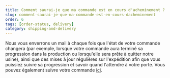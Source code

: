 ```yaml
---
title: Comment saurai-je que ma commande est en cours d'acheminement ?
slug: comment-saurai-je-que-ma-commande-est-en-cours-dacheminement
order: 6
tags: [order-status, delivery]
category: shipping-and-delivery
---
```


Nous vous enverrons un mail à chaque fois que l'état de votre commande changera (par exemple, lorsque votre commande aura terminé sa progression dans la production ou lorsqu'elle sera prête à quitter notre usine), ainsi que des mises à jour régulières sur l'expédition afin que vous puissiez suivre sa progression et savoir quand l'attendre à votre porte.
Vous pouvez également suivre votre commande [ici](https://tylko.com/contact/?topic=order_status).

